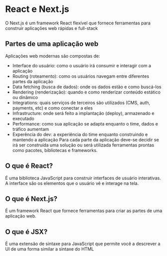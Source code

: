 # React e Next.js
O Next.js é um framework React flexível que fornece ferramentas para construir aplicações web rápidas e full-stack

## Partes de uma aplicação web
Aplicações web modernas são compostas de:
- Interface do usuário: como o usuário irá consumir e interagir com a aplicação
- Routing (roteamento): como os usuários navegam entre diferentes partes da aplicação
- Data fetching (busca de dados): onde os dados estão e como buscá-los
- Rendering (renderização): quando e como renderizar conteúdo estático ou dinâmico
- Integrations: quais serviços de terceiros são utilizados (CMS, auth, payments, etc) e como conectar a eles
- Infrastructure: onde será feito a implantação (deploy), armazenado e executado 
- Performance: como sua aplicação se adapta enquanto o time, dados e  tráfico aumentam
- Experência do dev: a experiência do time enquanto construindo e mantendo a aplicação
Para cada parte da aplicação deve-se decidir se irá ser construída uma solução ou será utilizada ferramentas prontas como pacotes, bibliotecas e frameworks.

## O que é React?
É uma biblioteca JavaScript para construir interfaces de usuário interativas. A interface são os elementos que o usuário vê e interage na tela.

## O que é Next.js?
É um framework React que fornece ferramentas para criar as partes de uma aplicação web.

## O que é JSX?
É uma extensão de sintaxe para JavaScript que permite você a descrever a UI de uma forma similar a sintaxe do HTML